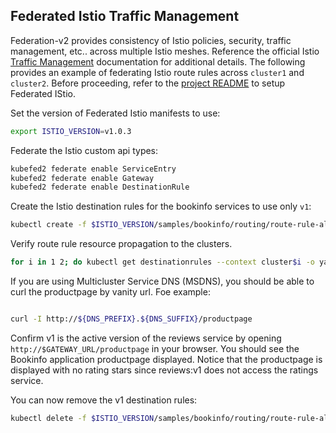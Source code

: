 ## Federated Istio Traffic Management
Federation-v2 provides consistency of Istio policies, security, traffic management, etc.. across multiple Istio meshes.
Reference the official Istio [Traffic Management](https://archive.istio.io/v0.8/docs/tasks/traffic-management/)
documentation for additional details. The following provides an example of federating Istio route rules across
`cluster1` and `cluster2`. Before proceeding, refer to the [project README](../README.md) to setup Federated IStio.

Set the version of Federated Istio manifests to use:
```bash
export ISTIO_VERSION=v1.0.3
```

Federate the Istio custom api types:
```bash
kubefed2 federate enable ServiceEntry
kubefed2 federate enable Gateway
kubefed2 federate enable DestinationRule
```

Create the Istio destination rules for the bookinfo services to use only `v1`:
```bash
kubectl create -f $ISTIO_VERSION/samples/bookinfo/routing/route-rule-all-v1.yaml
```

Verify route rule resource propagation to the clusters.
```bash
for i in 1 2; do kubectl get destinationrules --context cluster$i -o yaml; done
```

If you are using Multicluster Service DNS (MSDNS), you should be able to curl the productpage by vanity url. Foe example:
```bash

curl -I http://${DNS_PREFIX}.${DNS_SUFFIX}/productpage
```
Confirm v1 is the active version of the reviews service by opening `http://$GATEWAY_URL/productpage` in your browser.
You should see the Bookinfo application productpage displayed. Notice that the productpage is displayed with no rating
stars since reviews:v1 does not access the ratings service.

You can now remove the v1 destination rules:
```bash
kubectl delete -f $ISTIO_VERSION/samples/bookinfo/routing/route-rule-all-v1.yaml
```
